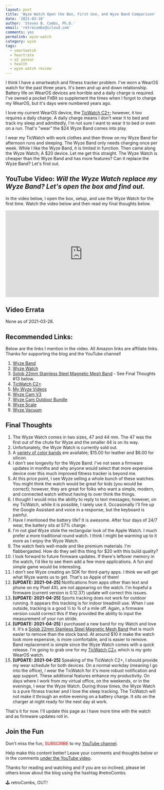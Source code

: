 ```yaml
---
layout: post
title: 'Wyze Watch Open the Box, First Use, and Wyze Band Comparison'
date: '2021-03-28'
author: 'Steven B. Combs, Ph.D.'
email: 'retrocombs@icloud.com'
comments: yes
permalink: wyze-watch
category: wyze
tags:
  - smartwatch
  - heartrate
  - o2 sensor
  - health
  - wyze watch review
---
```


I think I have a smartwatch and fitness tracker problem. I've worn a WearOS watch for the past three years. It's been and up and down relationship. Battery life on WearOS devices are horrible and a daily charge is required. I've owned a pocket FitBit so supplement the times when I forgot to charge my WearOS, but it's days were numbered years ago.

I love my current WearOS device, the [TicWatch C2+](https://youtu.be/QmCGzq3gkls); however, it too requires a daily charge. A daily charge means I don't wear it to bed and track my sleep and admittedly, I'm not sure I want to wear it to bed or even on a run. That's "wear" the $24 Wyze Band comes into play.

I wear my TicWatch with work clothes and then throw on my Wyze Band for afternoon runs and sleeping. The Wyze Band only needs charging once per week. While I like the Wyze Band, it is limited in function. Then came along the Wyze Watch; A $20 device. Let me get this straight. The Wyze Watch is cheaper than the Wyze Band and has more features? Can it replace the Wyze Band? Let's find out.

## YouTube Video: _Will the Wyze Watch replace my Wyze Band? Let's open the box and find out._

In the video below, I open the box, setup, and use the Wyze Watch for the first time. Watch the video below and then read my final thoughts below.

<div style="position:relative;padding-top:56.25%;"><p><iframe src="https://www.youtube.com/embed/qeP5zmun9kY" frameborder="0" allowfullscreen="true" mozallowfullscreen="true" webkitallowfullscreen="true" style="position:absolute;top:0;left:0;width:100%;height:100%;"></iframe></p></div>

## Video Errata

None as of 2021-03-28.

## Recommended Links:

Below are the links I mention in the video. All Amazon links are affiliate links. Thanks for supporting the blog and the YouTube channel!

1. [Wyze Band](https://amzn.to/3w814pF)
2. [Wyze Watch](https://wyze.com/wyze-watch.html)
3. [Solob 22mm Stainless Steel Magnetic Mesh Band](https://amzn.to/3nikWmf) - See Final Thoughts #13 below.
3. [TicWatch C2+](https://amzn.to/2QKJKai)
3. [My Wyze Videos](https://www.youtube.com/playlist?list=PLRVBh2hjFTokf2amubNe1PZpzac3TUHwi)
4. [Wyze Cam V3](https://amzn.to/3lYdRX6)
5. [Wyze Cam Outdoor Bundle](https://amzn.to/39mRuFH)
5. [Wyze Scale](https://amzn.to/3sA8wYD)
6. [Wyze Vacuum](https://amzn.to/3fm1liV)

## Final Thoughts

1. The Wyze Watch comes in two sizes, 47 and 44 mm. The 47 was the first out of the chute for Wyze and the smaller 44 is on its way.
2. Unfortunately, the Wyze Watch is currently sold out.
2. A [variety of color bands](https://wyze.com/wyze-watch.html#sectionStrap) are available; $15.00 for leather and $6.00 for silicon.
3. I don't see longevity for the Wyze Band. I've not seen a firmware updates in months and why anyone would select that more expensive device over this much improved fitness tracker is beyond me.
4. At this price point, I see Wyze selling a whole bunch of these watches. You might think the watch would be great for kids (you would be correct); however, they are great for folks who want a simple, modern, and connected watch without having to over think the things.
5. I thought I would miss the ability to reply to text messages; however, on my TicWatch, while it is possible, I rarely use it. Occasionally I'll fire up the Google Assistant and voice in a response, but the keyboard is painful.
6. Have I mentioned the battery life? It is awesome. After four days of 24/7 wear, the battery sits at 57% charge.
7. I'm not glad Wyze stole the rectangular look of the Apple Watch. I much prefer a more traditional round watch. I think I might be warming up to it more as I enjoy the Wyze Watch.
8. The watch feels well-made and like premium materials. I'm flabbergasted. How do they sell this thing for $20 with this build quality?
9. I look forward to future firmware updates. If there's leftover memory in the watch, I'd like to see them add a few more applications. A fun and simple game would be interesting.
10. I don't see Wyze creating an SDK for third-party apps. I think we will get what Wyze wants us to get. That's so Apple of them!
11. **[UPDATE: 2021-04-25]** Notifications from apps other than text and phone on my Pixel 4XL are not appearing on the watch. I'm hopeful a firmware (current version is 0.12.37) update will correct this issues.
12. **[UPDATE: 2021-04-25]** Sports tracking does not work for outdoor running. It appears this tracking is for indoor treadmill use. When I use outside, tracking is a good ½ to ¾ of a mile off. Again, a firmware version could correct this if they provided the ability to input the measurement of your run stride.
13. **[UPDATE: 2021-04-25]** I purchased a new band for my Watch and love it. It's a [Solob 22mm Stainless Steel Magnetic Mesh Band](https://amzn.to/3nikWmf) that is much easier to remove than the stock band. At around $10 it make the watch look more expensive, is more comfortable, and is easier to remove. Band replacement is simple since the Wyze Watch comes with a quick release. I'm going to grab one for my [TicWatch C2+](https://amzn.to/3ex5PBq) which is my goto WearOS watch.
14. **[UPDATE: 2021-04-25]** Speaking of the TicWatch C2+, I should provide my wear schedule for both devices. On a normal workday (meaning I go into the office), I wear the TicWatch for it's more robust notification and app support. These additional features enhance my productivity. On days where I work from my virtual office, on the weekends, or in the evenings, I wear the Wyze Watch. During those times, the Wyze Watch is a pure fitness tracker and I love the sleep tracking. The TicWatch will not make it through an entire evening on a battery charge. It sits on the charger at night ready for the next day at work.

That's it for now. I'll update this page as I have more time with the watch and as firmware updates roll in.

## Join the Fun

Don't miss the fun, <font color="red">SUBSCRIBE</font> to my [YouTube channel](https://www.youtube.com/stevencombs).

Help make this content better! Leave your comments and thoughts below or in the comments [under the YouTube video](https://www.youtube.com/watch?v=qeP5zmun9kY).

Thanks for reading and watching and if you are so inclined, please let others know about the blog using the hashtag #retroCombs.

🕹️ retroCombs, OUT!
